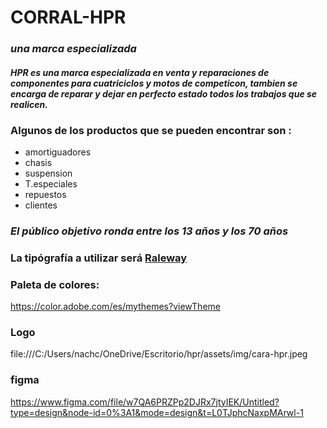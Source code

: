 # **CORRAL-HPR**
### *una marca especializada*
#### ***HPR es una marca especializada en venta y reparaciones de componentes para cuatriciclos y motos de competicon, tambien se encarga de reparar y dejar en perfecto estado todos los trabajos que se realicen.***

### Algunos de los productos que se pueden encontrar son :
- amortiguadores
- chasis
- suspension
- T.especiales
- repuestos
- clientes

### *El público objetivo ronda entre los 13 años y los 70 años*

### La tipógrafía a utilizar será [Raleway](https://fonts.google.com/specimen/Raleway)

### Paleta de colores:
 https://color.adobe.com/es/mythemes?viewTheme


### Logo
 file:///C:/Users/nachc/OneDrive/Escritorio/hpr/assets/img/cara-hpr.jpeg


 ### figma 
 https://www.figma.com/file/w7QA6PRZPp2DJRx7jtyIEK/Untitled?type=design&node-id=0%3A1&mode=design&t=L0TJphcNaxpMArwl-1
 
